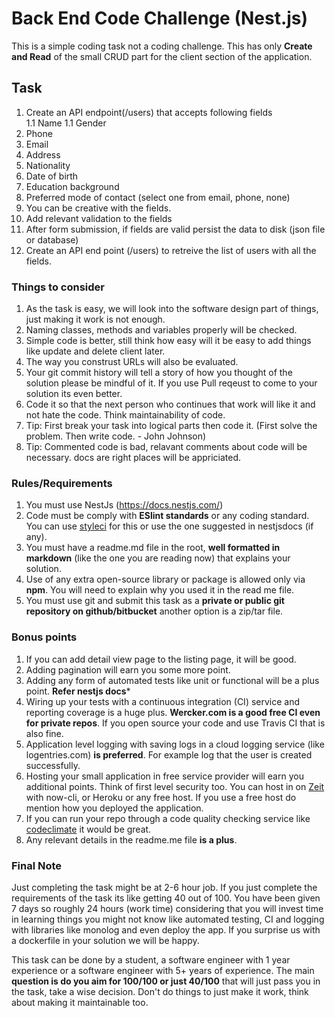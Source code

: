 # Back End Code Challenge (Nest.js)

This is a simple coding task not a coding challenge. This has only **Create and Read** of the small CRUD part for the 
client section of the application.

## Task
1. Create an API endpoint(/users) that accepts following fields  
  1.1 Name
  1.1 Gender
  1. Phone 
  1. Email 
  1. Address
  1. Nationality
  1. Date of birth
  1. Education background 
  1. Preferred mode of contact (select one from email, phone, none)
1. You can be creative with the fields.
1. Add relevant validation to the fields
1. After form submission, if fields are valid persist the data to disk (json file or database)
1. Create an API end point (/users) to retreive the list of users with all the fields.

### Things to consider

1. As the task is easy, we will look into the software design part of things, just making it work is not enough.
1. Naming classes, methods and variables properly will be checked.
1. Simple code is better, still think how easy will it be easy to add things like update and delete client later.
1. The way you construst URLs will also be evaluated.
1. Your git commit history will tell a story of how you thought of the solution please be mindful of it. If you use Pull reqeust to come to your solution its even better.
1. Code it so that the next person who continues that work will like it and not hate the code. Think maintainability of code.
1. Tip: First break your task into logical parts then code it. (First solve the problem. Then write code. - John Johnson)
1. Tip: Commented code is bad, relavant comments about code will be necessary. docs are right places will be appriciated.

### Rules/Requirements

1. You  must use NestJs (https://docs.nestjs.com/)
1. Code must be comply with **ESlint standards** or any coding standard. You can use [styleci](https://styleci.io/) for this or use the one suggested in nestjsdocs (if any).
1. You must have a readme.md file in the root, **well formatted in markdown** (like the one you are reading now) that explains your solution.
1. Use of any extra open-source library or package is allowed only via **npm**. You will need to explain why you used it in the read me file.
1. You must use git and submit this task as a **private or public git repository on github/bitbucket** another option is a zip/tar file.

### Bonus points

1. If you can add detail view page to the listing page, it will be good.
1. Adding pagination will earn you some more point.
1. Adding any form of automated tests like unit or functional will be a plus point. **Refer nestjs docs***
1. Wiring up your tests with a continuous integration (CI) service and reporting coverage is a huge plus. **Wercker.com is a good free CI even for private repos**. If you open source your code and use Travis CI that is also fine.
1. Application level logging with saving logs in a cloud logging service (like logentries.com) **is preferred**. For example log that the user is created successfully.
1. Hosting your small application in free service provider will earn you additional points. Think of first level security too. You can host in on [Zeit](https://zeit.co/) with now-cli, or Heroku or any free host. If you use a free host do mention how you deployed the application. 
1. If you can run your repo through a code quality checking service like [codeclimate](https://codeclimate.com/) it would be great. 
1. Any relevant details in the readme.me file **is a plus**.

### Final Note 

Just completing the task might be at 2-6 hour job. If you just complete the requirements of the task its like getting 40 out of 100. You have been given 7 days so roughly 24 hours (work time) considering that you will invest time in learning things you might not know like automated testing, CI and logging with libraries like monolog and even deploy the app. If you surprise us with a dockerfile in your solution we will be happy.

This task can be done by a student, a software engineer with 1 year experience or a software engineer with 5+ years of experience. The main **question is do you aim for 100/100 or just 40/100** that will just pass you in the task, take a wise decision. Don't do things to just make it work, think about making it maintainable too.
